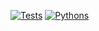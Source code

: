 [![Tests](https://github.com/kolypto/py-myproject/workflows/Tests/badge.svg)](/kolypto/py-myproject/actions)
[![Pythons](https://img.shields.io/badge/python-3.7%E2%80%933.8-blue.svg)](noxfile.py)
